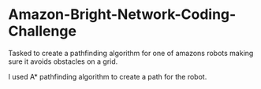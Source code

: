 # Amazon-Bright-Network-Coding-Challenge

Tasked to create a pathfinding algorithm for one of amazons robots making sure it avoids obstacles on a grid.

I used A* pathfinding algorithm to create a path for the robot.
